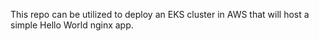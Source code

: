 This repo can be utilized to deploy an EKS cluster in AWS that will host a simple Hello World nginx app.